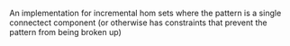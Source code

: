An implementation for incremental hom sets where the pattern is a single  connectect component (or otherwise has constraints that prevent the pattern  from being broken up)
